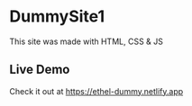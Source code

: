 # DummySite1
This site was made with HTML, CSS & JS

## Live Demo
Check it out at https://ethel-dummy.netlify.app
